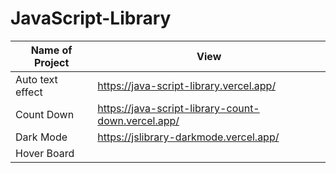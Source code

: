 # JavaScript-Library


| Name of Project | View |
| --- | --- |
| Auto text effect | https://java-script-library.vercel.app/ |
| Count Down | https://java-script-library-count-down.vercel.app/ |
| Dark Mode | https://jslibrary-darkmode.vercel.app/ |
| Hover Board|  |
